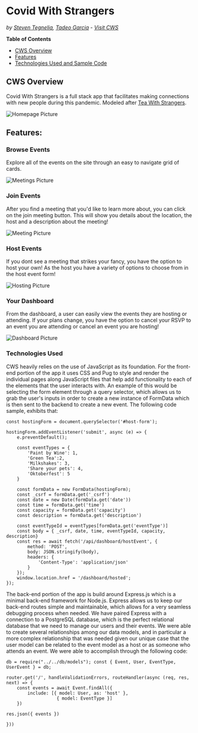 # Covid With Strangers
*by [Steven Tegnelia](https://github.com/uribgp), [Tadeo Garcia](https://github.com/tadeo-garcia)* - 
*[Visit CWS](http://covid-with-strangers.herokuapp.com)*

**Table of Contents**
* [CWS Overview](#cws-overview)
* [Features](#features)
* [Technologies Used and Sample Code](#technologies-used)


## CWS Overview

Covid With Strangers is a full stack app that facilitates making connections with new people during this pandemic. Modeled after [Tea With Strangers](http://www.teawithstrangers.com/).

![Homepage Picture](./public/pics/readme/home.png)


## Features:

### Browse Events
Explore all of the events on the site through an easy to navigate grid of cards.

![Meetings Picture](./public/pics/readme/meetings.png)

### Join Events
After you find a meeting that you'd like to learn more about, you can click on the join meeting button. This will show you details about the location, the host and a description about the meeting!

![Meeting Picture](./public/pics/readme/meeting.png)

### Host Events
If you dont see a meeting that strikes your fancy, you have the option to host your own! As the host you have a variety of options to choose from in the host event form!

![Hosting Picture](./public/pics/readme/host.png)

### Your Dashboard
From the dashboard, a user can easily view the events they are hosting or attending. If your plans change, you have the option to cancel your RSVP to an event you are attending or cancel an event you are hosting!

![Dashboard Picture](./public/pics/readme/dashboard.png)


### Technologies Used
CWS heavily relies on the use of JavaScript as its foundation. For the front-end portion of the app it uses CSS and Pug to style and render the individual pages along JavaScript files that help add functionality to each of the elements that the user interacts with. An example of this would be selecting the form element through a query selector, which allows us to grab the user's inputs in order to create a new instance of FormData which is then sent to the backend to create a new event. The following code sample, exhibits that:

```
const hostingForm = document.querySelector('#host-form');

hostingForm.addEventListener('submit', async (e) => {
    e.preventDefault();
    
    const eventTypes = {
        'Paint by Wine': 1,
        'Green Tea':2,
        'Milkshakes': 3,
        'Share your pets': 4,
        'Oktoberfest': 5
    }

    const formData = new FormData(hostingForm);
    const _csrf = formData.get('_csrf')
    const date = new Date(formData.get('date'))
    const time = formData.get('time')
    const capacity = formData.get('capacity')
    const description = formData.get('description')

    const eventTypeId = eventTypes[formData.get('eventType')]
    const body = { _csrf, date, time, eventTypeId, capacity, description}
    const res = await fetch('/api/dashboard/hostEvent', {
        method: 'POST',
        body: JSON.stringify(body),
        headers: {
            'Content-Type': 'application/json'
        }
    });
    window.location.href = '/dashboard/hosted';
});
```

The back-end portion of the app is build around Express.js which is a minimal back-end framework for Node.js. Express allows us to keep our back-end routes simple and maintainable, which allows for a very seamless debugging process when needed. We have paired Express with a connection to a PostgreSQL database, which is the perfect relational database that we need to manage our users and their events. We were able to create several relationships among our data models, and in particular a more complex relationship that was needed given our unique case that the user model can be related to the event model as a host or as someone who attends an event. We were able to accomplish through the following code:

```
db = require("../../db/models"); const { Event, User, EventType, UserEvent } = db;

router.get('/', handleValidationErrors, routeHandler(async (req, res, next) => { 
    const events = await Event.findAll({ 
        include: [{ model: User, as: 'host' }, 
                   { model: EventType }] 
    })

res.json({ events })

}))
```

